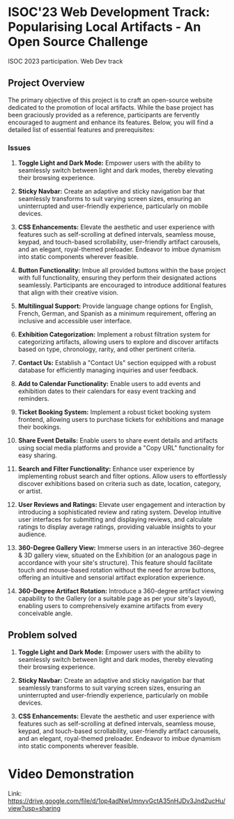 # ISOC'23 Web Development Track: Popularising Local Artifacts - An Open Source Challenge #
ISOC 2023 participation. Web Dev track
## Project Overview ##
The primary objective of this project is to craft an open-source website dedicated to the promotion of local artifacts. While the base project has been graciously provided as a reference, participants are fervently encouraged to augment and enhance its features. Below, you will find a detailed list of essential features and prerequisites:
### Issues ###
1. **Toggle Light and Dark Mode:** Empower users with the ability to seamlessly switch between light and dark modes, thereby elevating their browsing experience.

2. **Sticky Navbar:** Create an adaptive and sticky navigation bar that seamlessly transforms to suit varying screen sizes, ensuring an uninterrupted and user-friendly experience, particularly on mobile devices.

3. **CSS Enhancements:** Elevate the aesthetic and user experience with features such as self-scrolling at defined intervals, seamless mouse, keypad, and touch-based scrollability, user-friendly artifact carousels, and an elegant, royal-themed preloader. Endeavor to imbue dynamism into static components wherever feasible.

4. **Button Functionality:** Imbue all provided buttons within the base project with full functionality, ensuring they perform their designated actions seamlessly. Participants are encouraged to introduce additional features that align with their creative vision.

5. **Multilingual Support:** Provide language change options for English, French, German, and Spanish as a minimum requirement, offering an inclusive and accessible user interface.

6. **Exhibition Categorization:** Implement a robust filtration system for categorizing artifacts, allowing users to explore and discover artifacts based on type, chronology, rarity, and other pertinent criteria.

7. **Contact Us:** Establish a "Contact Us" section equipped with a robust database for efficiently managing inquiries and user feedback.

8. **Add to Calendar Functionality:** Enable users to add events and exhibition dates to their calendars for easy event tracking and reminders.

9. **Ticket Booking System:** Implement a robust ticket booking system frontend, allowing users to purchase tickets for exhibitions and manage their bookings.

10. **Share Event Details:** Enable users to share event details and artifacts using social media platforms and provide a "Copy URL" functionality for easy sharing.

11. **Search and Filter Functionality:** Enhance user experience by implementing robust search and filter options. Allow users to effortlessly discover exhibitions based on criteria such as date, location, category, or artist.

12. **User Reviews and Ratings:** Elevate user engagement and interaction by introducing a sophisticated review and rating system. Develop intuitive user interfaces for submitting and displaying reviews, and calculate ratings to display average ratings, providing valuable insights to your audience.

13. **360-Degree Gallery View:** Immerse users in an interactive 360-degree & 3D gallery view, situated on the Exhibition (or an analogous page in accordance with your site's structure). This feature should facilitate touch and mouse-based rotation without the need for arrow buttons, offering an intuitive and sensorial artifact exploration experience.

14. **360-Degree Artifact Rotation:** Introduce a 360-degree artifact viewing capability to the Gallery (or a suitable page as per your site's layout), enabling users to comprehensively examine artifacts from every conceivable angle.

## Problem solved ##
1. **Toggle Light and Dark Mode:** Empower users with the ability to seamlessly switch between light and dark modes, thereby elevating their browsing experience.

2. **Sticky Navbar:** Create an adaptive and sticky navigation bar that seamlessly transforms to suit varying screen sizes, ensuring an uninterrupted and user-friendly experience, particularly on mobile devices.

3. **CSS Enhancements:** Elevate the aesthetic and user experience with features such as self-scrolling at defined intervals, seamless mouse, keypad, and touch-based scrollability, user-friendly artifact carousels, and an elegant, royal-themed preloader. Endeavor to imbue dynamism into static components wherever feasible.

# Video Demonstration #
Link: https://drive.google.com/file/d/1op4adNwUmnyvGctA35nHJDv3Jnd2ucHu/view?usp=sharing

